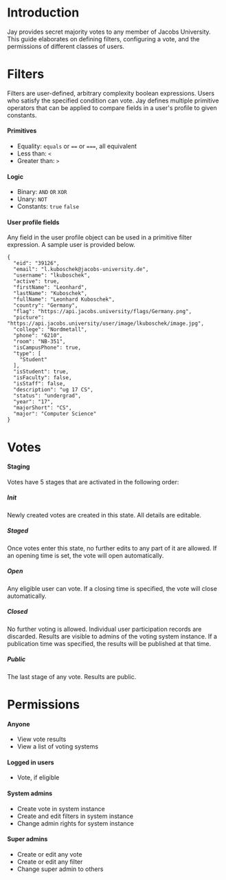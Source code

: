 # Introduction

Jay provides secret majority votes to any member of Jacobs University. This guide elaborates on defining filters, configuring a vote, and the permissions of different classes of users.

# Filters

Filters are user-defined, arbitrary complexity boolean expressions. Users who satisfy the specified condition can vote.  Jay defines multiple primitive operators that can be applied to compare fields in a user's profile to given constants.

#### Primitives
* Equality: `equals` or `==` or `===`, all equivalent
* Less than: `<`
* Greater than: `>`

#### Logic
* Binary: `AND` `OR` `XOR`
* Unary: `NOT`
* Constants: `true` `false`

#### User profile fields

Any field in the user profile object can be used in a primitive filter expression. A sample user is provided below.
```
{
  "eid": "39126",
  "email": "l.kuboschek@jacobs-university.de",
  "username": "lkuboschek",
  "active": true,
  "firstName": "Leonhard",
  "lastName": "Kuboschek",
  "fullName": "Leonhard Kuboschek",
  "country": "Germany",
  "flag": "https://api.jacobs.university/flags/Germany.png",
  "picture": "https://api.jacobs.university/user/image/lkuboschek/image.jpg",
  "college": "Nordmetall",
  "phone": "6210",
  "room": "NB-351",
  "isCampusPhone": true,
  "type": [
    "Student"
  ],
  "isStudent": true,
  "isFaculty": false,
  "isStaff": false,
  "description": "ug 17 CS",
  "status": "undergrad",
  "year": "17",
  "majorShort": "CS",
  "major": "Computer Science"
}
```

# Votes

#### Staging
Votes have 5 stages that are activated in the following order:

##### Init
Newly created votes are created in this state. All details are editable.

##### Staged
Once votes enter this state, no further edits to any part of it are allowed. If an opening time is set, the vote will open automatically.

##### Open
Any eligible user can vote. If a closing time is specified, the vote will close automatically.

##### Closed
No further voting is allowed. Individual user participation records are discarded. Results are visible to admins of the voting system instance. If a publication time was specified, the results will be published at that time.

##### Public
The last stage of any vote. Results are public.


# Permissions

#### Anyone
* View vote results
* View a list of voting systems

#### Logged in users
* Vote, if eligible

#### System admins
* Create vote in system instance
* Create and edit filters in system instance
* Change admin rights for system instance

#### Super admins
* Create or edit any vote
* Create or edit any filter
* Change super admin to others
